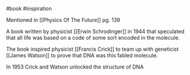 #book
#inspiration

Mentioned in [[Physics Of The Future]] pg. 139

A book written by physicist [[Erwin Schrodinger]] in 1944 that speculated that all life was based on a code of some sort encoded in the molecule.

The book inspired physicist [[Francis Crick]] to team up with geneticist [[James Watson]] to prove that DNA was this fabled molecule.

In 1953 Crick and Watson unlocked the structure of DNA


